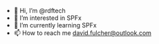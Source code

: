 - 👋 Hi, I’m @rdftech
- 👀 I’m interested in SPFx
- 🌱 I’m currently learning SPFx
- 📫 How to reach me david.fulcher@outlook.com

<!---
rdftech/rdftech is a ✨ special ✨ repository because its `README.md` (this file) appears on your GitHub profile.
You can click the Preview link to take a look at your changes.
--->
